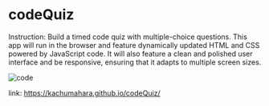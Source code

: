 # codeQuiz
Instruction: Build a timed code quiz with multiple-choice questions. This app will run in the browser and feature dynamically updated HTML and CSS powered by JavaScript code. It will also feature a clean and polished user interface and be responsive, ensuring that it adapts to multiple screen sizes.

![code](https://user-images.githubusercontent.com/42631863/79141020-d19f3280-7d6d-11ea-99ef-cb49d9a3d503.jpg)


link: https://kachumahara.github.io/codeQuiz/
